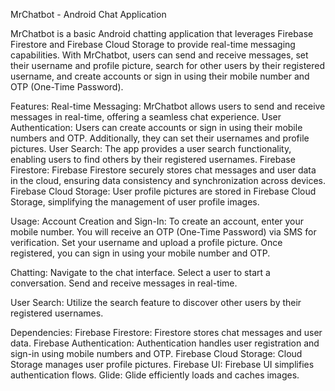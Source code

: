 MrChatbot - Android Chat Application

MrChatbot is a basic Android chatting application that leverages Firebase Firestore and Firebase Cloud Storage to provide real-time messaging capabilities. With MrChatbot, users can send and receive messages, 
set their username and profile picture, search for other users by their registered username, and create accounts or sign in using their mobile number and OTP (One-Time Password).

Features:
Real-time Messaging: MrChatbot allows users to send and receive messages in real-time, offering a seamless chat experience.
User Authentication: Users can create accounts or sign in using their mobile numbers and OTP. Additionally, they can set their usernames and profile pictures.
User Search: The app provides a user search functionality, enabling users to find others by their registered usernames.
Firebase Firestore: Firebase Firestore securely stores chat messages and user data in the cloud, ensuring data consistency and synchronization across devices.
Firebase Cloud Storage: User profile pictures are stored in Firebase Cloud Storage, simplifying the management of user profile images.


Usage:
Account Creation and Sign-In:
To create an account, enter your mobile number.
You will receive an OTP (One-Time Password) via SMS for verification.
Set your username and upload a profile picture.
Once registered, you can sign in using your mobile number and OTP.

Chatting:
Navigate to the chat interface.
Select a user to start a conversation.
Send and receive messages in real-time.

User Search:
Utilize the search feature to discover other users by their registered usernames.


Dependencies:
Firebase Firestore: Firestore stores chat messages and user data.
Firebase Authentication: Authentication handles user registration and sign-in using mobile numbers and OTP.
Firebase Cloud Storage: Cloud Storage manages user profile pictures.
Firebase UI: Firebase UI simplifies authentication flows.
Glide: Glide efficiently loads and caches images.
